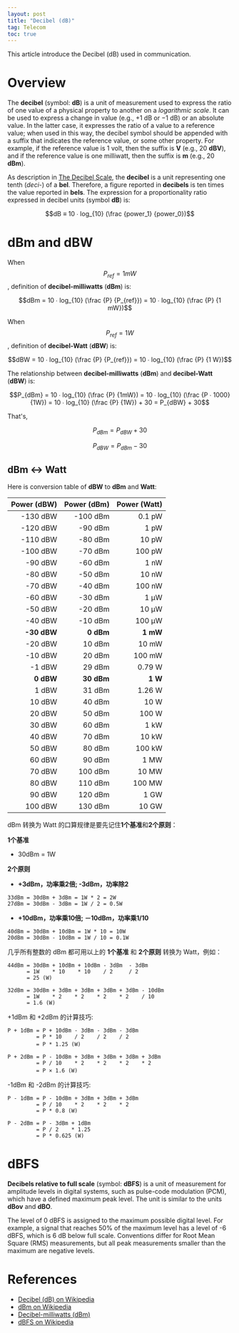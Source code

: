 ```yaml
---
layout: post
title: "Decibel (dB)"
tag: Telecom
toc: true
---
```


This article introduce the Decibel (dB) used in communication.

<!--more-->

# Overview

The **decibel** (symbol: **dB**) is a unit of measurement used to express the ratio of one value of a physical property to another on a *logarithmic scale*. It can be used to express a change in value (e.g., +1 dB or −1 dB) or an absolute value. In the latter case, it expresses the ratio of a value to a reference value; when used in this way, the decibel symbol should be appended with a suffix that indicates the reference value, or some other property. For example, if the reference value is 1 volt, then the suffix is **V** (e.g., 20 **dBV**), and if the reference value is one milliwatt, then the suffix is **m** (e.g., 20 **dBm**).

As description in [The Decibel Scale](/docs/decibel_scale_eele417.pdf), the **decibel** is a unit representing one tenth (*deci-*) of a **bel**. Therefore, a figure reported in **decibels** is ten times the value reported in **bels**. The expression for a proportionality ratio expressed in decibel units (symbol **dB**) is:

$$dB ≡ 10 ∙ log_{10} (\frac {power_1} {power_0})$$

# dBm and dBW

When $$P_{ref} = 1 mW$$, definition of **decibel-milliwatts** (**dBm**) is:

$$dBm = 10 ∙ log_{10} (\frac {P} {P_{ref}}) = 10 ∙ log_{10} (\frac {P} {1 mW})$$

When $$P_{ref} = 1 W$$, definition of **decibel-Watt** (**dBW**) is:

$$dBW = 10 ∙ log_{10} (\frac {P} {P_{ref}}) = 10 ∙ log_{10} (\frac {P} {1 W})$$

The relationship between **decibel-milliwatts** (**dBm**) and **decibel-Watt** (**dBW**) is:

$$P_{dBm} = 10 ∙ log_{10} (\frac {P} {1mW}) = 10 ∙ log_{10} (\frac {P ∙ 1000} {1W}) = 10 ∙ log_{10} (\frac {P} {1W}) + 30 = P_{dBW} + 30$$

That's,

$$P_{dBm} = P_{dBW} + 30$$

$$P_{dBW} = P_{dBm} - 30$$

## dBm <-> Watt

Here is conversion table of **dBW** to **dBm** and **Watt**:

| Power (dBW) | Power (dBm) | Power (Watt) |
| ----------: | ----------: | -----------: |
| -130 dBW    | -100 dBm    | 0.1 pW       |
| -120 dBW    | -90 dBm     | 1 pW         |
| -110 dBW    | -80 dBm     | 10 pW        |
| -100 dBW    | -70 dBm     | 100 pW       |
| -90 dBW     | -60 dBm     | 1 nW         |
| -80 dBW     | -50 dBm     | 10 nW        |
| -70 dBW     | -40 dBm     | 100 nW       |
| -60 dBW     | -30 dBm     | 1 μW         |
| -50 dBW     | -20 dBm     | 10 μW        |
| -40 dBW     | -10 dBm     | 100 μW       |
| **-30 dBW** | **0 dBm**   | **1 mW**     |
| -20 dBW     | 10 dBm      | 10 mW        |
| -10 dBW     | 20 dBm      | 100 mW       |
| -1 dBW      | 29 dBm      | 0.79 W       |
| **0 dBW**   | **30 dBm**  | **1 W**   |
| 1 dBW       | 31 dBm      | 1.26 W       |
| 10 dBW      | 40 dBm      | 10 W         |
| 20 dBW      | 50 dBm      | 100 W        |
| 30 dBW      | 60 dBm      | 1 kW         |
| 40 dBW      | 70 dBm      | 10 kW        |
| 50 dBW      | 80 dBm      | 100 kW       |
| 60 dBW      | 90 dBm      | 1 MW         |
| 70 dBW      | 100 dBm     | 10 MW        |
| 80 dBW      | 110 dBm     | 100 MW       |
| 90 dBW      | 120 dBm     | 1 GW         |
| 100 dBW      | 130 dBm    | 10 GW        |

<p/>

dBm 转换为 Watt 的口算规律是要先记住**1个基准**和**2个原则**：

**1个基准**

* 30dBm = 1W

**2个原则**

* **+3dBm，功率乘2倍; -3dBm，功率除2**

```
33dBm = 30dBm + 3dBm = 1W * 2 = 2W
27dBm = 30dBm - 3dBm = 1W / 2 = 0.5W
```

* **+10dBm，功率乘10倍; －10dBm，功率乘1/10**

```
40dBm = 30dBm + 10dBm = 1W * 10 = 10W
20dBm = 30dBm - 10dBm = 1W / 10 = 0.1W
```

几乎所有整数的 dBm 都可用以上的 **1个基准** 和 **2个原则** 转换为 Watt，例如：

```
44dBm = 30dBm + 10dBm + 10dBm - 3dBm  - 3dBm
      = 1W    * 10    * 10    / 2     / 2
      = 25 (W)

32dBm = 30dBm + 3dBm + 3dBm + 3dBm + 3dBm - 10dBm
      = 1W    * 2    * 2    * 2    * 2    / 10
      = 1.6 (W)
```

+1dBm 和 +2dBm 的计算技巧:

```
P + 1dBm = P + 10dBm - 3dBm - 3dBm - 3dBm
         = P * 10    / 2    / 2    / 2
　　　    = P * 1.25 (W)

P + 2dBm = P - 10dBm + 3dBm + 3dBm + 3dBm + 3dBm
         = P / 10    * 2    * 2    * 2    * 2
　　　    = P × 1.6 (W)
```

-1dBm 和 -2dBm 的计算技巧:

```
P - 1dBm = P - 10dBm + 3dBm + 3dBm + 3dBm
         = P / 10    * 2    * 2    * 2
         = P * 0.8 (W)

P - 2dBm = P - 3dBm + 1dBm
         = P / 2    * 1.25
         = P * 0.625 (W)
```

# dBFS

**Decibels relative to full scale** (symbol: **dBFS**) is a unit of measurement for amplitude levels in digital systems, such as pulse-code modulation (PCM), which have a defined maximum peak level. The unit is similar to the units **dBov** and **dBO**.

The level of 0 dBFS is assigned to the maximum possible digital level. For example, a signal that reaches 50% of the maximum level has a level of -6 dBFS, which is 6 dB below full scale. Conventions differ for Root Mean Square (RMS) measurements, but all peak measurements smaller than the maximum are negative levels.

# References

* [Decibel (dB) on Wikipedia](https://en.wikipedia.org/wiki/Decibel)
* [dBm on Wikipedia](https://en.wikipedia.org/wiki/DBm)
* [Decibel-milliwatts (dBm)](https://www.rapidtables.com/electric/dBW.html)
* [dBFS on Wikipedia](https://en.wikipedia.org/wiki/DBFS)
